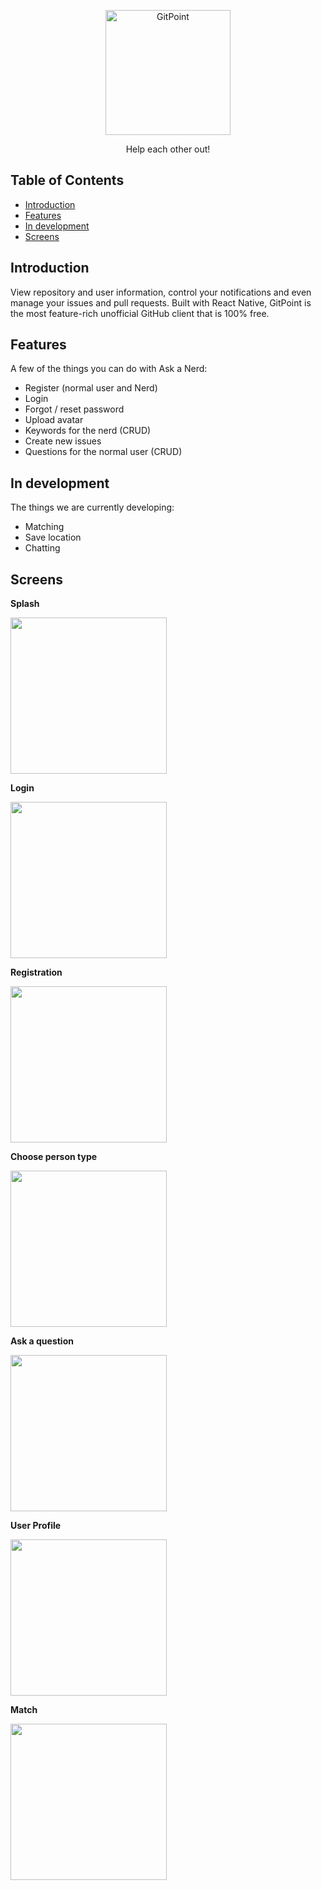 <p align="center">
  <a href="https://gitpoint.co/">
    <img alt="GitPoint" title="GitPoint" src="https://raw.githubusercontent.com/Arbarwings/AskaNerd-Backend/master/logo.png" width="200">
  </a>
</p>

<p align="center">
  Help each other out!
</p>

## Table of Contents

- [Introduction](#introduction)
- [Features](#features)
- [In development](#in-development)
- [Screens](#screens)

## Introduction

View repository and user information, control your notifications and even manage your issues and pull requests. Built with React Native, GitPoint is the most feature-rich unofficial GitHub client that is 100% free.

## Features

A few of the things you can do with Ask a Nerd:

* Register (normal user and Nerd)
* Login
* Forgot / reset password
* Upload avatar
* Keywords for the nerd (CRUD)
* Create new issues
* Questions for the normal user (CRUD)

## In development

The things we are currently developing:

* Matching
* Save location
* Chatting

## Screens

**Splash**
<p>
  <img src = "https://raw.githubusercontent.com/Arbarwings/AskaNerd-Backend/master/1.%20Splash.png" width=250>
</p>

**Login**
<p>
  <img src = "https://raw.githubusercontent.com/Arbarwings/AskaNerd-Backend/master/2.%20Login.png" width=250>
</p>

**Registration**
<p>
  <img src = "https://raw.githubusercontent.com/Arbarwings/AskaNerd-Backend/master/3.%20Registration.png" width=250>
</p>

**Choose person type**
<p>
  <img src = "https://raw.githubusercontent.com/Arbarwings/AskaNerd-Backend/master/4.%20Choose%20person%20type.png" width=250>
</p>

**Ask a question**
<p>
  <img src = "https://raw.githubusercontent.com/Arbarwings/AskaNerd-Backend/master/5.%20Ask%20a%20question.png" width=250>
</p>

**User Profile**
<p>
  <img src = "https://raw.githubusercontent.com/Arbarwings/AskaNerd-Backend/master/6.%20User%20Profile.png" width=250>
</p>

**Match**
<p>
  <img src = "https://raw.githubusercontent.com/Arbarwings/AskaNerd-Backend/master/7.%20Match.png" width=250>
</p>